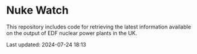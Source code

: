 # Nuke Watch

This repository includes code for retrieving the latest information available on the output of EDF nuclear power plants in the UK.

Last updated: 2024-07-24 18:13